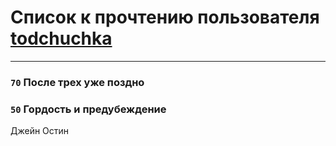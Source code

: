 # Список к прочтению пользователя [todchuchka](http://vk.com/id10403516)
---

### `70` После трех уже поздно

### `50` Гордость и предубеждение
Джейн Остин

